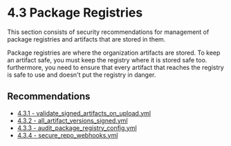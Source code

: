 # 4.3 Package Registries

This section consists of security recommendations for management of package registries and artifacts that are stored in them.

Package registries are where the organization artifacts are stored. To keep an artifact safe, you must keep the registry where it is stored safe too. furthermore, you need to ensure that every artifact that reaches the registry is safe to use and doesn't put the registry in danger.

## Recommendations

* [4.3.1 - validate_signed_artifacts_on_upload.yml](./validate_signed_artifacts_on_upload.yml)
* [4.3.2 - all_artifact_versions_signed.yml](./all_artifact_versions_signed.yml)
* [4.3.3 - audit_package_registry_config.yml](./audit_package_registry_config.yml)
* [4.3.4 - secure_repo_webhooks.yml](./secure_repo_webhooks.yml)

